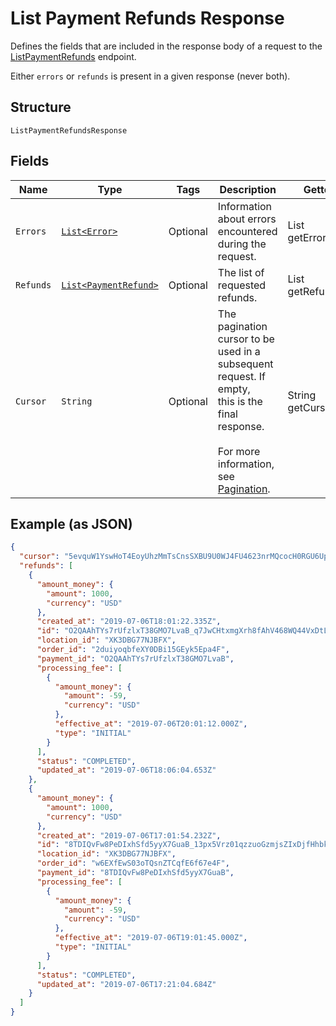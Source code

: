 
# List Payment Refunds Response

Defines the fields that are included in the response body of
a request to the [ListPaymentRefunds](#endpoint-refunds-listpaymentrefunds) endpoint.

Either `errors` or `refunds` is present in a given response (never both).

## Structure

`ListPaymentRefundsResponse`

## Fields

| Name | Type | Tags | Description | Getter |
|  --- | --- | --- | --- | --- |
| `Errors` | [`List<Error>`](/doc/models/error.md) | Optional | Information about errors encountered during the request. | List<Error> getErrors() |
| `Refunds` | [`List<PaymentRefund>`](/doc/models/payment-refund.md) | Optional | The list of requested refunds. | List<PaymentRefund> getRefunds() |
| `Cursor` | `String` | Optional | The pagination cursor to be used in a subsequent request. If empty,<br>this is the final response.<br><br>For more information, see [Pagination](https://developer.squareup.com/docs/basics/api101/pagination). | String getCursor() |

## Example (as JSON)

```json
{
  "cursor": "5evquW1YswHoT4EoyUhzMmTsCnsSXBU9U0WJ4FU4623nrMQcocH0RGU6Up1YkwfiMcF59ood58EBTEGgzMTGHQJpocic7ExOL0NtrTXCeWcv0UJIJNk8eXb",
  "refunds": [
    {
      "amount_money": {
        "amount": 1000,
        "currency": "USD"
      },
      "created_at": "2019-07-06T18:01:22.335Z",
      "id": "O2QAAhTYs7rUfzlxT38GMO7LvaB_q7JwCHtxmgXrh8fAhV468WQ44VxDtL7CU4yVRlsbXmI",
      "location_id": "XK3DBG77NJBFX",
      "order_id": "2duiyoqbfeXY0DBi15GEyk5Epa4F",
      "payment_id": "O2QAAhTYs7rUfzlxT38GMO7LvaB",
      "processing_fee": [
        {
          "amount_money": {
            "amount": -59,
            "currency": "USD"
          },
          "effective_at": "2019-07-06T20:01:12.000Z",
          "type": "INITIAL"
        }
      ],
      "status": "COMPLETED",
      "updated_at": "2019-07-06T18:06:04.653Z"
    },
    {
      "amount_money": {
        "amount": 1000,
        "currency": "USD"
      },
      "created_at": "2019-07-06T17:01:54.232Z",
      "id": "8TDIQvFw8PeDIxhSfd5yyX7GuaB_13px5Vrz01qzzuoGzmjsZIxDjfHhbkm2XppBUX1dW7I",
      "location_id": "XK3DBG77NJBFX",
      "order_id": "w6EXfEwS03oTQsnZTCqfE6f67e4F",
      "payment_id": "8TDIQvFw8PeDIxhSfd5yyX7GuaB",
      "processing_fee": [
        {
          "amount_money": {
            "amount": -59,
            "currency": "USD"
          },
          "effective_at": "2019-07-06T19:01:45.000Z",
          "type": "INITIAL"
        }
      ],
      "status": "COMPLETED",
      "updated_at": "2019-07-06T17:21:04.684Z"
    }
  ]
}
```

